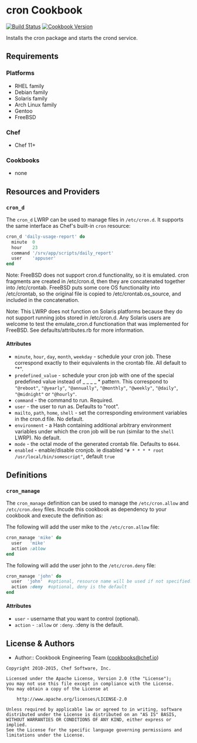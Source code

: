 # cron Cookbook
[![Build Status](https://travis-ci.org/chef-cookbooks/cron.svg?branch=master)](https://travis-ci.org/chef-cookbooks/cron) [![Cookbook Version](https://img.shields.io/cookbook/v/cron.svg)](https://supermarket.chef.io/cookbooks/cron)

Installs the cron package and starts the crond service.

## Requirements
### Platforms
- RHEL family
- Debian family
- Solaris family
- Arch Linux family
- Gentoo
- FreeBSD

### Chef
- Chef 11+

### Cookbooks
- none

## Resources and Providers
### `cron_d`
The `cron_d` LWRP can be used to manage files in `/etc/cron.d`. It supports the same interface as Chef's built-in `cron` resource:

```ruby
cron_d 'daily-usage-report' do
  minute  0
  hour    23
  command '/srv/app/scripts/daily_report'
  user    'appuser'
end
```

Note: FreeBSD does not support cron.d functionality, so it is emulated.  cron fragments are created in /etc/cron.d, then they are concatenated together into /etc/crontab. FreeBSD puts some core OS functionality into /etc/crontab, so the original file is copied to /etc/crontab.os_source, and included in the concatenation.

Note: This LWRP does not function on Solaris platforms because they do not support running jobs stored in /etc/cron.d. Any Solaris users are welcome to test the emulate_cron.d functionation that was implemented for FreeBSD.  See defaults/attributes.rb for more information.

#### Attributes
- `minute`, `hour`, `day`, `month`, `weekday` - schedule your cron job. These correspond exactly to their equivalents in the crontab file. All default to "*".
- `predefined_value` - schedule your cron job with one of the special predefined value instead of _ _ _ _ * pattern. This correspond to `"@reboot"`, `"@yearly"`, `"@annually"`, `"@monthly"`, `"@weekly"`, `"@daily"`, `"@midnight"` or `"@hourly"`.
- `command` - the command to run. Required.
- `user` - the user to run as. Defaults to "root".
- `mailto`, `path`, `home`, `shell` - set the corresponding environment variables in the cron.d file. No default.
- `environment` - a Hash containing additional arbitrary environment variables under which the cron job will be run (similar to the `shell` LWRP).  No default.
- `mode` - the octal mode of the generated crontab file.  Defaults to `0644`.
- `enabled` - enable/disable cronjob. ie disabled  `"# * * * * root /usr/local/bin/somescript"`, default `true` 

## Definitions
### `cron_manage`
The `cron_manage` definition can be used to manage the `/etc/cron.allow` and `/etc/cron.deny` files. Incude this cookbook as dependency to your cookbook and execute the definition as:

The following will add the user mike to the `/etc/cron.allow` file:

```ruby
cron_manage 'mike' do
  user   'mike'
  action :allow
end
```

The following will add the user john to the `/etc/cron.deny` file:

```ruby
cron_manage 'john' do
  user  'john'  #optional, resource name will be used if not specified.
  action :deny  #optional, deny is the default
end
```

#### Attributes
- `user` - username that you want to control (optional).
- `action` - `:allow` or `:deny`. :deny is the default.

## License & Authors
- Author:: Cookbook Engineering Team ([cookbooks@chef.io](mailto:cookbooks@chef.io))

```text
Copyright 2010-2015, Chef Software, Inc.

Licensed under the Apache License, Version 2.0 (the "License");
you may not use this file except in compliance with the License.
You may obtain a copy of the License at

    http://www.apache.org/licenses/LICENSE-2.0

Unless required by applicable law or agreed to in writing, software
distributed under the License is distributed on an "AS IS" BASIS,
WITHOUT WARRANTIES OR CONDITIONS OF ANY KIND, either express or implied.
See the License for the specific language governing permissions and
limitations under the License.
```
